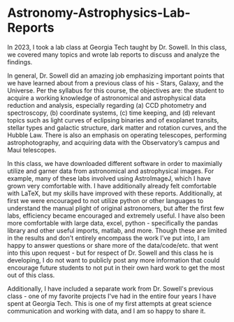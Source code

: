 # Astronomy-Astrophysics-Lab-Reports
In 2023, I took a lab class at Georgia Tech taught by Dr. Sowell. In this class, we covered many topics and wrote lab reports to discuss and analyze the findings.

In general, Dr. Sowell did an amazing job emphasizing important points that we have learned about from a previous class of his - Stars, Galaxy, and the Universe. Per the syllabus for this course, the objectives are: 
the student to acquire a working knowledge of astronomical and astrophysical data reduction and analysis, especially regarding (a) CCD photometry and spectroscopy, 
(b) coordinate systems, (c) time keeping, and (d) relevant topics such as light curves of eclipsing binaries and of exoplanet transits, stellar types and galactic structure, 
dark matter and rotation curves, and the Hubble Law. There is also an emphasis on operating telescopes, performing astrophotography, and acquiring data with the Observatory’s
campus and Maui telescopes.

In this class, we have downloaded different software in order to maximially utilize and garner data from astronomical and astrophysical images. For example, many of these labs
involved using AstroImageJ, which I have grown very comfortable with.
I have additionally already felt comfortable with LaTeX, but my skills have improved with these reports. Additionally, at first we were encouraged to not utilize python or other languages
to understand the manual plight of original astronomers, but after the first few labs, efficiency became encouraged and extremely useful. I have also been more comfortable with large data,
excel, python - specifically the pandas library and other useful imports, matlab, and more. Though these are limited in the results and don't entirely encompass the work I've put into,
I am happy to answer questions or share more of the data/code/etc. that went into this upon request - but for respect of Dr. Sowell and this class he is developing, I do not want to publicly post any more information
that could encourage future students to not put in their own hard work to get the most out of this class.

Additionally, I have included a separate work from Dr. Sowell's previous class - one of my favorite projects I've had in the entire four years I have spent at Georgia Tech. This is one of my first attempts at great science communication and working with data, and I am so happy to share it.
